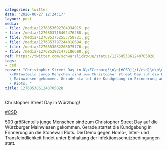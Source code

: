 ```yaml
---
categories: twitter
date: '2020-06-27 12:24:17'
layout: post
media:
- file: /media/1276853692784934915.jpg
- file: /media/1276853718462476288.jpg
- file: /media/1276853752553758721.jpg
- file: /media/1276853797244018694.jpg
- file: /media/1276853882208075776.jpg
- file: /media/1276853921475186688.jpg
ref: https://twitter.com/schwarzlichtwue/status/1276853861240705028
tags:
- csd
teaser: "Christopher Street Day in W\xFCrzburg!\n\n[#CSD](/t/csd)\n\n\n\n500 gr\xF6\
  \xDFtenteils junge Menschen sind zum Christopher Street Day auf die W\xFCrzburger\
  \ Mainwiesen gekommen. Gerade startet die Kundgebung in Erinnerung an die Stonewall\
  \ Riots. "
title: 1276853861240705028
---
```

Christopher Street Day in Würzburg!

[#CSD](/t/csd)



500 größtenteils junge Menschen sind zum Christopher Street Day auf die Würzburger Mainwiesen gekommen. Gerade startet die Kundgebung in Erinnerung an die Stonewall Riots. 
Die Demo gegen Homo-, Inter- und Transfeindlichkeit findet unter Einhaltung der Infektionsschutzbedingungen statt. 